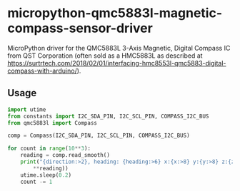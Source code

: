 # micropython-qmc5883l-magnetic-compass-sensor-driver

MicroPython driver for the QMC5883L 3-Axis Magnetic, Digital Compass IC from QST Corporation (often sold as a HMC5883L as described at https://surtrtech.com/2018/02/01/interfacing-hmc8553l-qmc5883-digital-compass-with-arduino/).

## Usage

```py
import utime
from constants import I2C_SDA_PIN, I2C_SCL_PIN, COMPASS_I2C_BUS
from qmc5883l import Compass

comp = Compass(I2C_SDA_PIN, I2C_SCL_PIN, COMPASS_I2C_BUS)

for count in range(10**3):
    reading = comp.read_smooth()
    print("{direction:>2}, heading: {heading:>6} x:{x:>8} y:{y:>8} z:{z:>8}".format(
        **reading))
    utime.sleep(0.2)
    count -= 1

```

